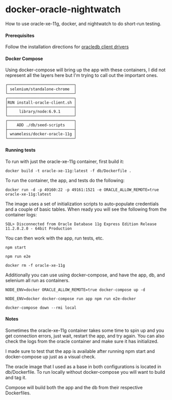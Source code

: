 # docker-oracle-nightwatch
How to use oracle-xe-11g, docker, and nightwatch to do short-run testing.

#### Prerequisites
Follow the installation directions for
 [oracledb client drivers](https://github.com/oracle/node-oracledb/blob/master/INSTALL.md#instoh)

#### Docker Compose
Using docker-compose will bring up the app with these containers, I did not represent all
the layers here but I'm trying to call out the important ones.

```
┌─────────────────────────────┐
│ selenium/standalone-chrome  │
└─────────────────────────────┘
┌─────────────────────────────┐
│RUN install-oracle-client.sh │
├─────────────────────────────┤
│     library/node:6.9.1      │
└─────────────────────────────┘
┌─────────────────────────────┐
│    ADD ./db/seed-scripts    │
├─────────────────────────────┤
│ wnameless/docker-oracle-11g │
└─────────────────────────────┘
```

#### Running tests

To run with just the oracle-xe-11g container, first build it:
```
docker build -t oracle-xe-11g:latest -f db/Dockerfile .
```

To run the container, the app, and tests do the following:
```
docker run -d -p 49160:22 -p 49161:1521 -e ORACLE_ALLOW_REMOTE=true oracle-xe-11g:latest
```
The image uses a set of initialization scripts to auto-populate credentials
and a couple of basic tables. When ready you will see the following from the
container logs:
```
SQL> Disconnected from Oracle Database 11g Express Edition Release 11.2.0.2.0 - 64bit Production
```
You can then work with the app, run tests, etc. 
```
npm start

npm run e2e

docker rm -f oracle-xe-11g
```

Additionally you can use using docker-compose, and have the app, db, and selenium
all run as containers.
```
NODE_ENV=docker ORACLE_ALLOW_REMOTE=true docker-compose up -d

NODE_ENV=docker docker-compose run app npm run e2e-docker

docker-compose down --rmi local
```

#### Notes
Sometimes the oracle-xe-11g container takes some time to spin up and you get connection
errors, just wait, restart the app, and try again. You can also check the logs from the
 oracle container and make sure it has initialized.

I made sure to test that the app is available after running npm start and docker-compose up
just as a visual check.

The oracle image that I used as a base in both configurations is located in db/Dockerfile.
To run locally without docker-compose you will want to build and tag it.

Compose will build both the app and the db from their respective Dockerfiles.

